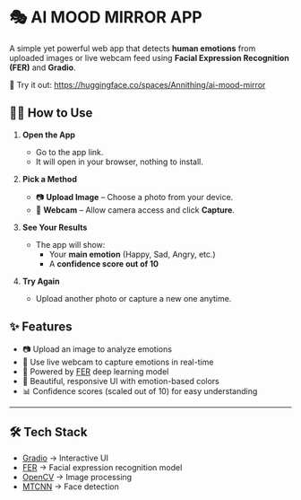 # 🎭 AI MOOD MIRROR APP

A simple yet powerful web app that detects **human emotions** from uploaded images or live webcam feed using **Facial Expression Recognition (FER)** and **Gradio**.  

🚀 Try it out:  https://huggingface.co/spaces/Annithing/ai-mood-mirror


## 🧑‍💻 How to Use

1. **Open the App**  
   - Go to the app link.  
   - It will open in your browser, nothing to install.  

2. **Pick a Method**  
   - 📷 **Upload Image** – Choose a photo from your device.  
   - 🎥 **Webcam** – Allow camera access and click **Capture**.  

3. **See Your Results**  
   - The app will show:  
     - Your **main emotion** (Happy, Sad, Angry, etc.)  
     - A **confidence score out of 10**  

4. **Try Again**  
   - Upload another photo or capture a new one anytime.  


## ✨ Features
- 📷 Upload an image to analyze emotions  
- 🎥 Use live webcam to capture emotions in real-time  
- 🧠 Powered by [FER](https://github.com/justinshenk/fer) deep learning model  
- 🎨 Beautiful, responsive UI with emotion-based colors  
- 📊 Confidence scores (scaled out of 10) for easy understanding  

---

## 🛠️ Tech Stack
- [Gradio](https://www.gradio.app/) → Interactive UI  
- [FER](https://github.com/justinshenk/fer) → Facial expression recognition model  
- [OpenCV](https://opencv.org/) → Image processing  
- [MTCNN](https://github.com/ipazc/mtcnn) → Face detection
